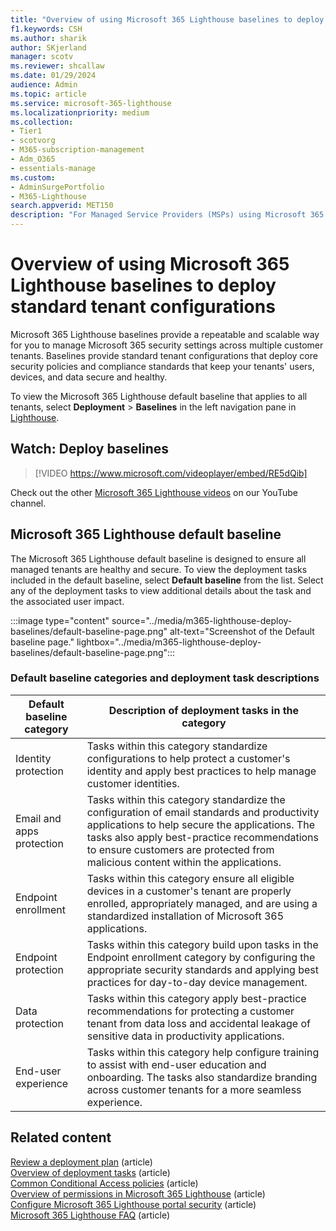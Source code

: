```yaml
---
title: "Overview of using Microsoft 365 Lighthouse baselines to deploy standard tenant configurations"
f1.keywords: CSH
ms.author: sharik
author: SKjerland
manager: scotv
ms.reviewer: shcallaw
ms.date: 01/29/2024
audience: Admin
ms.topic: article
ms.service: microsoft-365-lighthouse
ms.localizationpriority: medium
ms.collection:
- Tier1
- scotvorg
- M365-subscription-management
- Adm_O365
- essentials-manage
ms.custom:
- AdminSurgePortfolio
- M365-Lighthouse                         
search.appverid: MET150
description: "For Managed Service Providers (MSPs) using Microsoft 365 Lighthouse, learn about using baselines to deploy standard tenant configurations."
---
```


# Overview of using Microsoft 365 Lighthouse baselines to deploy standard tenant configurations

Microsoft 365 Lighthouse baselines provide a repeatable and scalable way for you to manage Microsoft 365 security settings across multiple customer tenants. Baselines provide standard tenant configurations that deploy core security policies and compliance standards that keep your tenants' users, devices, and data secure and healthy.

To view the Microsoft 365 Lighthouse default baseline that applies to all tenants, select **Deployment** > **Baselines** in the left navigation pane in [Lighthouse](https://lighthouse.microsoft.com).

## Watch: Deploy baselines

> [!VIDEO https://www.microsoft.com/videoplayer/embed/RE5dQib]

Check out the other [Microsoft 365 Lighthouse videos](https://www.youtube.com/playlist?list=PLnWjfDdQkUQSCbV-ftVD311_fZxghB22C) on our YouTube channel.

## Microsoft 365 Lighthouse default baseline

The Microsoft 365 Lighthouse default baseline is designed to ensure all managed tenants are healthy and secure. To view the deployment tasks included in the default baseline, select **Default baseline** from the list. Select any of the deployment tasks to view additional details about the task and the associated user impact.

:::image type="content" source="../media/m365-lighthouse-deploy-baselines/default-baseline-page.png" alt-text="Screenshot of the Default baseline page." lightbox="../media/m365-lighthouse-deploy-baselines/default-baseline-page.png":::

### Default baseline categories and deployment task descriptions

|Default baseline category|Description of deployment tasks in the category|
|---|---|
|Identity protection|Tasks within this category standardize configurations to help protect a customer's identity and apply best practices to help manage customer identities.|
|Email and apps protection|Tasks within this category standardize the configuration of email standards and productivity applications to help secure the applications. The tasks also apply best-practice recommendations to ensure customers are protected from malicious content within the applications.|
|Endpoint enrollment|Tasks within this category ensure all eligible devices in a customer's tenant are properly enrolled, appropriately managed, and are using a standardized installation of Microsoft 365 applications.|
|Endpoint protection|Tasks within this category build upon tasks in the Endpoint enrollment category by configuring the appropriate security standards and applying best practices for day-to-day device management.|
|Data protection|Tasks within this category apply best-practice recommendations for protecting a customer tenant from data loss and accidental leakage of sensitive data in productivity applications.|
|End-user experience|Tasks within this category help configure training to assist with end-user education and onboarding. The tasks also standardize branding across customer tenants for a more seamless experience.|

## Related content

[Review a deployment plan](m365-lighthouse-review-deployment-plan.md) (article)\
[Overview of deployment tasks](m365-lighthouse-overview-deployment-task.md) (article)\
[Common Conditional Access policies](/azure/active-directory/conditional-access/concept-conditional-access-policy-common) (article)\
[Overview of permissions in Microsoft 365 Lighthouse](m365-lighthouse-overview-of-permissions.md) (article)\
[Configure Microsoft 365 Lighthouse portal security](m365-lighthouse-configure-portal-security.md) (article)\
[Microsoft 365 Lighthouse FAQ](m365-lighthouse-faq.yml) (article)
